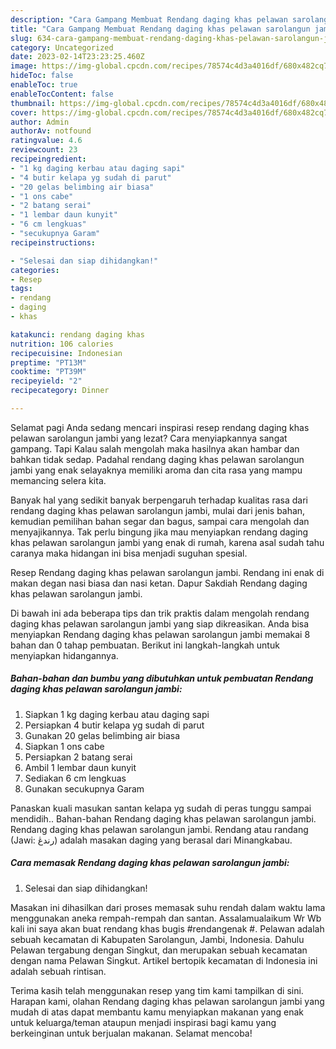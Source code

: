 ```yaml
---
description: "Cara Gampang Membuat Rendang daging khas pelawan sarolangun jambi yang Bisa Manjain Lidah "
title: "Cara Gampang Membuat Rendang daging khas pelawan sarolangun jambi yang Bisa Manjain Lidah "
slug: 634-cara-gampang-membuat-rendang-daging-khas-pelawan-sarolangun-jambi-yang-bisa-manjain-lidah
category: Uncategorized
date: 2023-02-14T23:23:25.460Z
image: https://img-global.cpcdn.com/recipes/78574c4d3a4016df/680x482cq70/rendang-daging-khas-pelawan-sarolangun-jambi-foto-resep-utama.jpg
hideToc: false
enableToc: true
enableTocContent: false
thumbnail: https://img-global.cpcdn.com/recipes/78574c4d3a4016df/680x482cq70/rendang-daging-khas-pelawan-sarolangun-jambi-foto-resep-utama.jpg
cover: https://img-global.cpcdn.com/recipes/78574c4d3a4016df/680x482cq70/rendang-daging-khas-pelawan-sarolangun-jambi-foto-resep-utama.jpg
author: Admin
authorAv: notfound
ratingvalue: 4.6
reviewcount: 23
recipeingredient:
- "1 kg daging kerbau atau daging sapi"
- "4 butir kelapa yg sudah di parut"
- "20 gelas belimbing air biasa"
- "1 ons cabe"
- "2 batang serai"
- "1 lembar daun kunyit"
- "6 cm lengkuas"
- "secukupnya Garam"
recipeinstructions:

- "Selesai dan siap dihidangkan!"
categories:
- Resep
tags:
- rendang
- daging
- khas

katakunci: rendang daging khas 
nutrition: 106 calories
recipecuisine: Indonesian
preptime: "PT13M"
cooktime: "PT39M"
recipeyield: "2"
recipecategory: Dinner

---
```



Selamat pagi Anda sedang mencari inspirasi resep rendang daging khas pelawan sarolangun jambi yang lezat? Cara menyiapkannya sangat gampang. Tapi Kalau salah mengolah maka hasilnya akan hambar dan bahkan tidak sedap. Padahal rendang daging khas pelawan sarolangun jambi yang enak selayaknya memiliki aroma dan cita rasa yang mampu memancing selera kita.


Banyak hal yang sedikit banyak berpengaruh terhadap kualitas rasa dari rendang daging khas pelawan sarolangun jambi, mulai dari jenis bahan, kemudian pemilihan bahan segar dan bagus, sampai cara mengolah dan menyajikannya. Tak perlu bingung jika mau menyiapkan rendang daging khas pelawan sarolangun jambi yang enak di rumah, karena asal sudah tahu caranya maka hidangan ini bisa menjadi suguhan spesial.

Resep Rendang daging khas pelawan sarolangun jambi. Rendang ini enak di makan degan nasi biasa dan nasi ketan. Dapur Sakdiah Rendang daging khas pelawan sarolangun jambi.


Di bawah ini ada beberapa tips dan trik praktis dalam mengolah rendang daging khas pelawan sarolangun jambi yang siap dikreasikan. Anda bisa menyiapkan Rendang daging khas pelawan sarolangun jambi memakai 8 bahan dan 0 tahap pembuatan. Berikut ini langkah-langkah untuk menyiapkan hidangannya.

<!--inarticleads1-->

##### Bahan-bahan dan bumbu yang dibutuhkan untuk pembuatan Rendang daging khas pelawan sarolangun jambi:

1. Siapkan 1 kg daging kerbau atau daging sapi
1. Persiapkan 4 butir kelapa yg sudah di parut
1. Gunakan 20 gelas belimbing air biasa
1. Siapkan 1 ons cabe
1. Persiapkan 2 batang serai
1. Ambil 1 lembar daun kunyit
1. Sediakan 6 cm lengkuas
1. Gunakan secukupnya Garam


Panaskan kuali masukan santan kelapa yg sudah di peras tunggu sampai mendidih.. Bahan-bahan Rendang daging khas pelawan sarolangun jambi. Rendang daging khas pelawan sarolangun jambi. Rendang atau randang (Jawi: رندڠ) adalah masakan daging yang berasal dari Minangkabau. 

<!--inarticleads2-->

##### Cara memasak Rendang daging khas pelawan sarolangun jambi:


1. Selesai dan siap dihidangkan!

Masakan ini dihasilkan dari proses memasak suhu rendah dalam waktu lama menggunakan aneka rempah-rempah dan santan. Assalamualaikum Wr Wb kali ini saya akan buat rendang khas bugis #rendangenak #. Pelawan adalah sebuah kecamatan di Kabupaten Sarolangun, Jambi, Indonesia. Dahulu Pelawan tergabung dengan Singkut, dan merupakan sebuah kecamatan dengan nama Pelawan Singkut. Artikel bertopik kecamatan di Indonesia ini adalah sebuah rintisan. 

Terima kasih telah menggunakan resep yang tim kami tampilkan di sini. Harapan kami, olahan Rendang daging khas pelawan sarolangun jambi yang mudah di atas dapat membantu kamu menyiapkan makanan yang enak untuk keluarga/teman ataupun menjadi inspirasi bagi kamu yang berkeinginan untuk berjualan makanan. Selamat mencoba!
